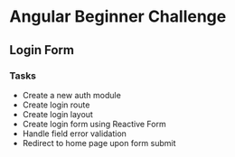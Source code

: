 # Angular Beginner Challenge

## Login Form

### Tasks 

- Create a new auth module
- Create login route
- Create login layout 
- Create login form using Reactive Form
- Handle field error validation
- Redirect to home page upon form submit
